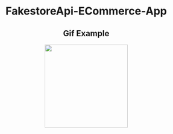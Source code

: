 <div align="center">
<h1>FakestoreApi-ECommerce-App</h1>
  <h2> Gif Example </h2>
<img src="./a.gif" width="220px" />

</div>

